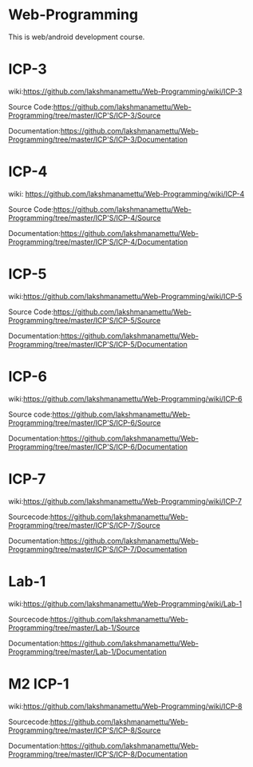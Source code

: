 # Web-Programming
This is web/android development course. 

# ICP-3
wiki:https://github.com/lakshmanamettu/Web-Programming/wiki/ICP-3 

Source Code:https://github.com/lakshmanamettu/Web-Programming/tree/master/ICP'S/ICP-3/Source

Documentation:https://github.com/lakshmanamettu/Web-Programming/tree/master/ICP'S/ICP-3/Documentation

# ICP-4
wiki: https://github.com/lakshmanamettu/Web-Programming/wiki/ICP-4

Source Code:https://github.com/lakshmanamettu/Web-Programming/tree/master/ICP'S/ICP-4/Source

Documentation:https://github.com/lakshmanamettu/Web-Programming/tree/master/ICP'S/ICP-4/Documentation

# ICP-5

wiki:https://github.com/lakshmanamettu/Web-Programming/wiki/ICP-5

Source Code:https://github.com/lakshmanamettu/Web-Programming/tree/master/ICP'S/ICP-5/Source

Documentation:https://github.com/lakshmanamettu/Web-Programming/tree/master/ICP'S/ICP-5/Documentation

# ICP-6

wiki:https://github.com/lakshmanamettu/Web-Programming/wiki/ICP-6

Source code:https://github.com/lakshmanamettu/Web-Programming/tree/master/ICP'S/ICP-6/Source

Documentation:https://github.com/lakshmanamettu/Web-Programming/tree/master/ICP'S/ICP-6/Documentation

# ICP-7

wiki:https://github.com/lakshmanamettu/Web-Programming/wiki/ICP-7

Sourcecode:https://github.com/lakshmanamettu/Web-Programming/tree/master/ICP'S/ICP-7/Source

Documentation:https://github.com/lakshmanamettu/Web-Programming/tree/master/ICP'S/ICP-7/Documentation

# Lab-1

wiki:https://github.com/lakshmanamettu/Web-Programming/wiki/Lab-1

Sourcecode:https://github.com/lakshmanamettu/Web-Programming/tree/master/Lab-1/Source

Documentation:https://github.com/lakshmanamettu/Web-Programming/tree/master/Lab-1/Documentation

# M2 ICP-1

wiki:https://github.com/lakshmanamettu/Web-Programming/wiki/ICP-8

Sourcecode:https://github.com/lakshmanamettu/Web-Programming/tree/master/ICP'S/ICP-8/Source

Documentation:https://github.com/lakshmanamettu/Web-Programming/tree/master/ICP'S/ICP-8/Documentation

